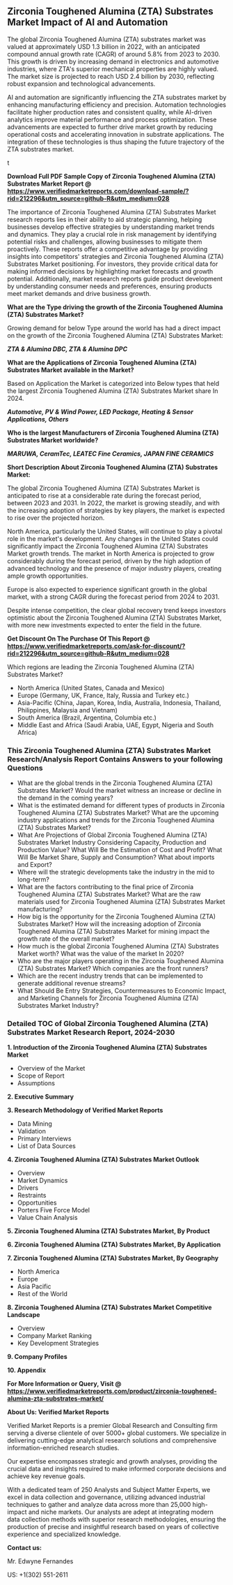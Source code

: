 <h2>Zirconia Toughened Alumina (ZTA) Substrates Market Impact of AI and Automation</h2><p>The global Zirconia Toughened Alumina (ZTA) substrates market was valued at approximately USD 1.3 billion in 2022, with an anticipated compound annual growth rate (CAGR) of around 5.8% from 2023 to 2030. This growth is driven by increasing demand in electronics and automotive industries, where ZTA's superior mechanical properties are highly valued. The market size is projected to reach USD 2.4 billion by 2030, reflecting robust expansion and technological advancements.</p><p>AI and automation are significantly influencing the ZTA substrates market by enhancing manufacturing efficiency and precision. Automation technologies facilitate higher production rates and consistent quality, while AI-driven analytics improve material performance and process optimization. These advancements are expected to further drive market growth by reducing operational costs and accelerating innovation in substrate applications. The integration of these technologies is thus shaping the future trajectory of the ZTA substrates market.</p>t</p><p id="" class=""><strong>Download Full PDF Sample Copy of Zirconia Toughened Alumina (ZTA) Substrates Market Report @ <a href="https://www.verifiedmarketreports.com/download-sample/?rid=212296&utm_source=github-R&utm_medium=028" target="_blank">https://www.verifiedmarketreports.com/download-sample/?rid=212296&utm_source=github-R&utm_medium=028</a></strong></p><p>The importance of&nbsp;Zirconia Toughened Alumina (ZTA) Substrates Market research reports lies in their ability to aid strategic planning, helping businesses develop effective strategies by understanding market trends and dynamics. They play a crucial role in risk management by identifying potential risks and challenges, allowing businesses to mitigate them proactively. These reports offer a competitive advantage by providing insights into competitors' strategies and Zirconia Toughened Alumina (ZTA) Substrates Market positioning. For investors, they provide critical data for making informed decisions by highlighting market forecasts and growth potential. Additionally, market research reports guide product development by understanding consumer needs and preferences, ensuring products meet market demands and drive business growth.</p><p><strong>What are the&nbsp;Type driving the growth of the Zirconia Toughened Alumina (ZTA) Substrates Market?</strong></p><p id="" class="">Growing demand for below Type around the world has had a direct impact on the growth of the Zirconia Toughened Alumina (ZTA) Substrates Market:</p><em><strong>ZTA & Alumina DBC, ZTA & Alumina DPC</strong></em></p><strong>What are the&nbsp;Applications&nbsp;of Zirconia Toughened Alumina (ZTA) Substrates Market available in the Market?</strong></p><p id="" class="">Based on Application the Market is categorized into Below types that held the largest Zirconia Toughened Alumina (ZTA) Substrates Market share In 2024.</p><em><strong>Automotive, PV & Wind Power, LED Package, Heating & Sensor Applications, Others</strong></em></p><strong>Who is the largest Manufacturers of Zirconia Toughened Alumina (ZTA) Substrates Market worldwide?</strong></p><p><em><strong>MARUWA, CeramTec, LEATEC Fine Ceramics, JAPAN FINE CERAMICS</strong></em></p><p id="" class=""><strong>Short Description About Zirconia Toughened Alumina (ZTA) Substrates Market:</strong></p><p>The global Zirconia Toughened Alumina (ZTA) Substrates Market is anticipated to rise at a considerable rate during the forecast period, between 2023 and 2031. In 2022, the market is growing steadily, and with the increasing adoption of strategies by key players, the market is expected to rise over the projected horizon.</p><p>North America, particularly the United States, will continue to play a pivotal role in the market's development. Any changes in the United States could significantly impact the Zirconia Toughened Alumina (ZTA) Substrates Market growth trends. The market in North America is projected to grow considerably during the forecast period, driven by the high adoption of advanced technology and the presence of major industry players, creating ample growth opportunities.</p><p>Europe is also expected to experience significant growth in the global market, with a strong CAGR during the forecast period from 2024 to 2031.</p><p>Despite intense competition, the clear global recovery trend keeps investors optimistic about the Zirconia Toughened Alumina (ZTA) Substrates Market, with more new investments expected to enter the field in the future.</p><p id="" class=""><strong>Get Discount On The Purchase Of This Report @ <a href="https://www.verifiedmarketreports.com/ask-for-discount/?rid=212296&utm_source=github-R&utm_medium=028" target="_blank">https://www.verifiedmarketreports.com/ask-for-discount/?rid=212296&utm_source=github-R&utm_medium=028</a></strong></p>Which regions are leading the Zirconia Toughened Alumina (ZTA) Substrates Market?</p><ul><li>North America (United States, Canada and Mexico)</li><li>Europe (Germany, UK, France, Italy, Russia and Turkey etc.)</li><li>Asia-Pacific (China, Japan, Korea, India, Australia, Indonesia, Thailand, Philippines, Malaysia and Vietnam)</li><li>South America (Brazil, Argentina, Columbia etc.)</li><li>Middle East and Africa (Saudi Arabia, UAE, Egypt, Nigeria and South Africa)</li></ul><h3 id="" class="">This Zirconia Toughened Alumina (ZTA) Substrates Market Research/Analysis Report Contains Answers to your following Questions</h3><ul><li>What are the global trends in the Zirconia Toughened Alumina (ZTA) Substrates Market? Would the market witness an increase or decline in the demand in the coming years?</li><li>What is the estimated demand for different types of products in Zirconia Toughened Alumina (ZTA) Substrates Market? What are the upcoming industry applications and trends for the Zirconia Toughened Alumina (ZTA) Substrates Market?</li><li>What Are Projections of Global Zirconia Toughened Alumina (ZTA) Substrates Market Industry Considering Capacity, Production and Production Value? What Will Be the Estimation of Cost and Profit? What Will Be Market Share, Supply and Consumption? What about imports and Export?</li><li>Where will the strategic developments take the industry in the mid to long-term?</li><li>What are the factors contributing to the final price of Zirconia Toughened Alumina (ZTA) Substrates Market? What are the raw materials used for Zirconia Toughened Alumina (ZTA) Substrates Market manufacturing?</li><li>How big is the opportunity for the Zirconia Toughened Alumina (ZTA) Substrates Market? How will the increasing adoption of Zirconia Toughened Alumina (ZTA) Substrates Market for mining impact the growth rate of the overall market?</li><li>How much is the global Zirconia Toughened Alumina (ZTA) Substrates Market worth? What was the value of the market In 2020?</li><li>Who are the major players operating in the Zirconia Toughened Alumina (ZTA) Substrates Market? Which companies are the front runners?</li><li>Which are the recent industry trends that can be implemented to generate additional revenue streams?</li><li>What Should Be Entry Strategies, Countermeasures to Economic Impact, and Marketing Channels for Zirconia Toughened Alumina (ZTA) Substrates Market Industry?</li></ul><h3 id="" class="">Detailed TOC of Global Zirconia Toughened Alumina (ZTA) Substrates Market Research Report, 2024-2030</h3><p id="" class=""><strong>1. Introduction of the Zirconia Toughened Alumina (ZTA) Substrates Market</strong></p><ul><li>Overview of the Market</li><li>Scope of Report</li><li>Assumptions</li></ul><p id="" class=""><strong>2. Executive Summary</strong></p><p id="" class=""><strong>3. Research Methodology of Verified Market Reports</strong></p><ul><li>Data Mining</li><li>Validation</li><li>Primary Interviews</li><li>List of Data Sources</li></ul><p id="" class=""><strong>4. Zirconia Toughened Alumina (ZTA) Substrates Market Outlook</strong></p><ul><li>Overview</li><li>Market Dynamics</li><li>Drivers</li><li>Restraints</li><li>Opportunities</li><li>Porters Five Force Model</li><li>Value Chain Analysis</li></ul><p id="" class=""><strong>5. Zirconia Toughened Alumina (ZTA) Substrates Market, By Product</strong></p><p id="" class=""><strong>6. Zirconia Toughened Alumina (ZTA) Substrates Market, By Application</strong></p><p id="" class=""><strong>7. Zirconia Toughened Alumina (ZTA) Substrates Market, By Geography</strong></p><ul><li>North America</li><li>Europe</li><li>Asia Pacific</li><li>Rest of the World</li></ul><p id="" class=""><strong>8. Zirconia Toughened Alumina (ZTA) Substrates Market Competitive Landscape</strong></p><ul><li>Overview</li><li>Company Market Ranking</li><li>Key Development Strategies</li></ul><p id="" class=""><strong>9. Company Profiles</strong></p><p id="" class=""><strong>10. Appendix</strong></p><p id="" class=""><strong>For More Information or Query, Visit @ <a href="https://www.verifiedmarketreports.com/product/zirconia-toughened-alumina-zta-substrates-market/" target="_blank">https://www.verifiedmarketreports.com/product/zirconia-toughened-alumina-zta-substrates-market/</a></strong></p><p id="" class=""><strong>About Us: Verified Market Reports</strong></p><p id="" class="">Verified Market Reports is a premier Global Research and Consulting firm serving a diverse clientele of over 5000+ global customers. We specialize in delivering cutting-edge analytical research solutions and comprehensive information-enriched research studies.</p><p id="" class="">Our expertise encompasses strategic and growth analyses, providing the crucial data and insights required to make informed corporate decisions and achieve key revenue goals.</p><p id="" class="">With a dedicated team of 250 Analysts and Subject Matter Experts, we excel in data collection and governance, utilizing advanced industrial techniques to gather and analyze data across more than 25,000 high-impact and niche markets. Our analysts are adept at integrating modern data collection methods with superior research methodologies, ensuring the production of precise and insightful research based on years of collective experience and specialized knowledge.</p><p id="" class=""><strong>Contact us:</strong></p><p id="" class="">Mr. Edwyne Fernandes</p><p id="" class="">US: +1(302) 551-2611</p>